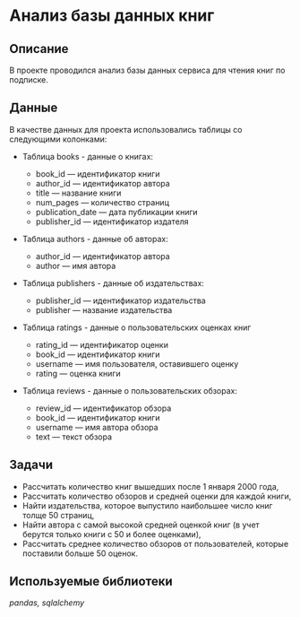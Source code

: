 # Анализ базы данных книг
## Описание
В проекте проводился анализ базы данных сервиса для чтения книг по подписке.<br>

## Данные
В качестве данных для проекта использовались таблицы со следующими колонками:
- Таблица books - данные о книгах:
    * book_id — идентификатор книги
    * author_id — идентификатор автора
    * title — название книги
    * num_pages — количество страниц
    * publication_date — дата публикации книги
    * publisher_id — идентификатор издателя

- Таблица authors - данные об авторах:
    * author_id — идентификатор автора
    * author — имя автора

- Таблица publishers - данные об издательствах:
    * publisher_id — идентификатор издательства
    * publisher — название издательства

- Таблица ratings - данные о пользовательских оценках книг
    * rating_id — идентификатор оценки
    * book_id — идентификатор книги
    * username — имя пользователя, оставившего оценку
    * rating — оценка книги

- Таблица reviews - данные о пользовательских обзорах:
    * review_id — идентификатор обзора
    * book_id — идентификатор книги
    * username — имя автора обзора
    * text — текст обзора

## Задачи
- Рассчитать количество книг вышедших после 1 января 2000 года,
- Рассчитать количество обзоров и средней оценки для каждой книги,
- Найти издательства, которое выпустило наибольшее число книг толще 50 страниц,
- Найти автора с самой высокой средней оценкой книг (в учет берутся только книги с 50 и более оценками),
- Рассчитать среднее количество обзоров от пользователей, которые поставили больше 50 оценок.

## Используемые библиотеки
*pandas, sqlalchemy*
